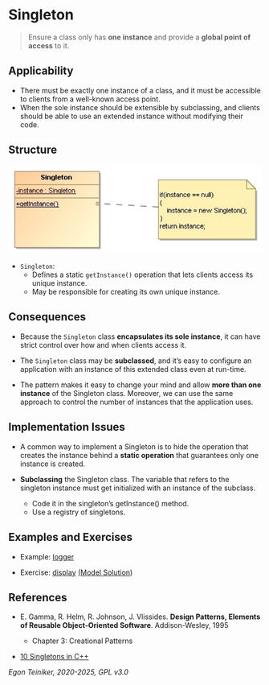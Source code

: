 # Singleton

> Ensure a class only has **one instance** and provide a **global point of access** to it.


## Applicability

* There must be exactly one instance of a class, and it must be accessible to clients from 
    a well-known access point.
* When the sole instance should be extensible by subclassing, and clients should be able to 
    use an extended instance without modifying their code.

## Structure

![Class Diagram](figures/ClassDiagram-Singleton.jpg)

* `Singleton`: 
    * Defines a static `getInstance()` operation that lets clients access its unique instance.
    * May be responsible for creating its own unique instance.


## Consequences

* Because the `Singleton` class **encapsulates its sole instance**, it can have strict 
    control over how and when clients access it.

* The `Singleton` class may be **subclassed**, and it’s easy to configure an application 
    with an instance of this extended class even at run-time.

* The pattern makes it easy to change your mind and allow **more than one instance** 
    of the Singleton class. Moreover, we can use the same approach to control the number 
    of instances that the application uses.


## Implementation Issues

* A common way to implement a Singleton is to hide the operation that creates the instance 
    behind a **static operation** that guarantees only one instance is created.

* **Subclassing** the Singleton class. The variable that refers to the singleton instance 
    must get initialized with an instance of the subclass.
    * Code it in the singleton’s getInstance() method.
    * Use a registry of singletons.


## Examples and Exercises

* Example: [logger](logger/)

* Exercise: [display](display-exercise/) [(Model Solution](display/))


## References 

* E. Gamma, R. Helm, R. Johnson, J. Vlissides. **Design Patterns, Elements of Reusable Object-Oriented Software**. Addison-Wesley, 1995
    * Chapter 3: Creational Patterns

* [10 Singletons in C++](https://softwarepatterns.com/cpp/singleton-software-pattern-cpp-example)

*Egon Teiniker, 2020-2025, GPL v3.0*
    

